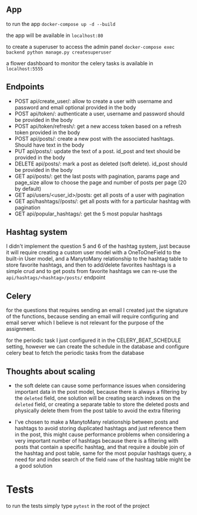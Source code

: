 ## App
 to run the app `docker-compose up -d --build`

the app will be available in `localhost:80`

to create a superuser to access the admin panel `docker-compose exec backend python manage.py createsuperuser`

a flower dashboard to monitor the celery tasks is available in `localhost:5555`

## Endpoints
- POST api/create_user/: allow to create a user with username and password and email optional provided in the body
- POST api/token/:  authenticate a user, username and password should be provided in the body
- POST api/token/refresh/: get a new access token based on a refresh token provided in the body
- POST api/posts/: create a new post with the associated hashtags. Should have text in the body
- PUT api/posts/: update the text of a post. id_post and text should be provided in the body
- DELETE api/posts/: mark a post as deleted (soft delete). id_post should be provided in the body
- GET api/posts/: get the last posts with pagination, params page and page_size allow to choose the page and number of posts per page (20 by default)
- GET api/users/<user_id>/posts: get all posts of a user with pagination
- GET api/hashtags/<hashtag>/posts/: get all posts with for a particular hashtag with pagination
- GET api/popular_hashtags/: get the 5 most popular hashtags

## Hashtag system
I didn't implement the question 5 and 6 of the hashtag system, just because it will require 
creating a custom user model with a OneToOneField to the built-in User model, and a ManytoMany
relationship to the hashtag table to store favorite hashtags, and then to add/delete favorites hashtags 
is a simple crud and to get posts from favorite hashtags we can re-use the `api/hashtags/<hashtag>/posts/` endpoint

## Celery
for the questions that requires sending an email I created just the signature of the functions,
because sending an email will require configuring and email server which I believe is not relevant 
for the purpose of the assignment.

for the periodic task I just configured it in the CELERY_BEAT_SCHEDULE setting, however we can create 
the schedule in the database and configure celery beat to fetch the periodic tasks from the database
## Thoughts about scaling

- the soft delete can cause some performance issues when considering important data in the post model, because there is always a filtering by the `deleted` field,
one solution will be creating search indexes on the `deleted` field, or creating a separate table
to store the deleted posts and physically delete them from the post table to avoid the extra filtering
  
- I've chosen to make a ManytoMany relationship between posts and hashtags to avoid storing 
duplicated hashtags and just reference them in the post, this might cause performance problems
  when considering a very important number of hashtags because there is a filtering with posts that contain a specific 
  hashtag, and that require a double join of the hashtag and post table, same for the most popular hashtags query,
  a need for and index search of the field `name` of the hashtag table might be a good solution

# Tests
to run the tests simply type `pytest` in the root of the project
